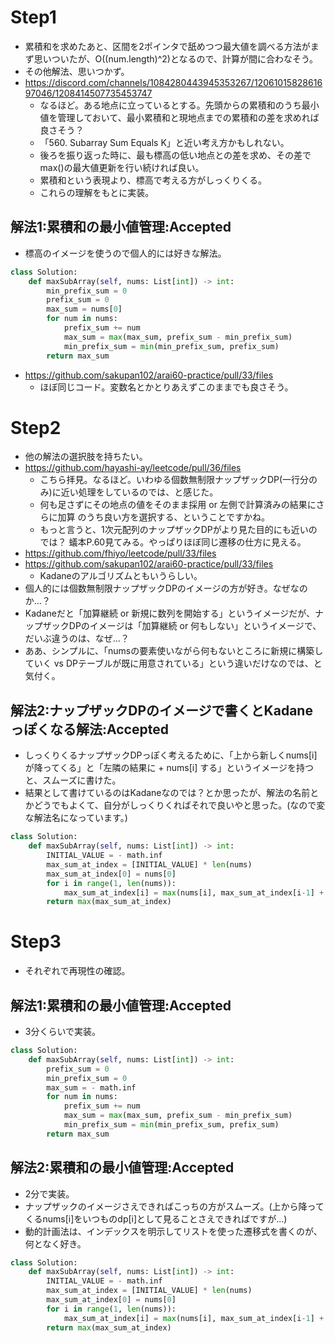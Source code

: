 # Step1
- 累積和を求めたあと、区間を2ポインタで舐めつつ最大値を調べる方法がまず思いついたが、O((num.length)^2)となるので、計算が間に合わなそう。
- その他解法、思いつかず。
- https://discord.com/channels/1084280443945353267/1206101582861697046/1208414507735453747
   - なるほど。ある地点に立っているとする。先頭からの累積和のうち最小値を管理しておいて、最小累積和と現地点までの累積和の差を求めれば良さそう？
   - 「560. Subarray Sum Equals K」と近い考え方かもしれない。
   - 後ろを振り返った時に、最も標高の低い地点との差を求め、その差でmax()の最大値更新を行い続ければ良い。
   - 累積和という表現より、標高で考える方がしっくりくる。
   - これらの理解をもとに実装。
## 解法1:累積和の最小値管理:Accepted
- 標高のイメージを使うので個人的には好きな解法。
```python
class Solution:
    def maxSubArray(self, nums: List[int]) -> int:
        min_prefix_sum = 0
        prefix_sum = 0
        max_sum = nums[0]
        for num in nums:
            prefix_sum += num
            max_sum = max(max_sum, prefix_sum - min_prefix_sum)
            min_prefix_sum = min(min_prefix_sum, prefix_sum)
        return max_sum
```

- https://github.com/sakupan102/arai60-practice/pull/33/files
   - ほぼ同じコード。変数名とかとりあえずこのままでも良さそう。

# Step2
- 他の解法の選択肢を持ちたい。
- https://github.com/hayashi-ay/leetcode/pull/36/files
   - こちら拝見。なるほど。いわゆる個数無制限ナップザックDP(一行分のみ)に近い処理をしているのでは、と感じた。
   - 何も足さずにその地点の値をそのまま採用 or 左側で計算済みの結果にさらに加算 のうち良い方を選択する、ということですかね。
   - もっと言うと、1次元配列のナップザックDPがより見た目的にも近いのでは？ 蟻本P.60見てみる。やっぱりほぼ同じ遷移の仕方に見える。
- https://github.com/fhiyo/leetcode/pull/33/files
- https://github.com/sakupan102/arai60-practice/pull/33/files
   - Kadaneのアルゴリズムともいうらしい。
- 個人的には個数無制限ナップザックDPのイメージの方が好き。なぜなのか...？
- Kadaneだと「加算継続 or 新規に数列を開始する」というイメージだが、ナップザックDPのイメージは「加算継続 or 何もしない」というイメージで、だいぶ違うのは、なぜ...？
- ああ、シンプルに、「numsの要素使いながら何もないところに新規に構築していく vs DPテーブルが既に用意されている」という違いだけなのでは、と気付く。
## 解法2:ナップザックDPのイメージで書くとKadaneっぽくなる解法:Accepted
- しっくりくるナップザックDPっぽく考えるために、「上から新しくnums[i]が降ってくる」と「左隣の結果に + nums[i] する」というイメージを持つと、スムーズに書けた。
- 結果として書けているのはKadaneなのでは？とか思ったが、解法の名前とかどうでもよくて、自分がしっくりくればそれで良いやと思った。(なので変な解法名になっています。)
```python
class Solution:
    def maxSubArray(self, nums: List[int]) -> int:
        INITIAL_VALUE = - math.inf
        max_sum_at_index = [INITIAL_VALUE] * len(nums)
        max_sum_at_index[0] = nums[0]
        for i in range(1, len(nums)):
            max_sum_at_index[i] = max(nums[i], max_sum_at_index[i-1] + nums[i])
        return max(max_sum_at_index)
```

# Step3
- それぞれで再現性の確認。
## 解法1:累積和の最小値管理:Accepted
- 3分くらいで実装。
```python
class Solution:
    def maxSubArray(self, nums: List[int]) -> int:
        prefix_sum = 0
        min_prefix_sum = 0
        max_sum = - math.inf
        for num in nums:
            prefix_sum += num
            max_sum = max(max_sum, prefix_sum - min_prefix_sum)
            min_prefix_sum = min(min_prefix_sum, prefix_sum)
        return max_sum
```

## 解法2:累積和の最小値管理:Accepted
- 2分で実装。
- ナップザックのイメージさえできればこっちの方がスムーズ。(上から降ってくるnums[i]をいつものdp[i]として見ることさえできればですが...)
- 動的計画法は、インデックスを明示してリストを使った遷移式を書くのが、何となく好き。
```python
class Solution:
    def maxSubArray(self, nums: List[int]) -> int:
        INITIAL_VALUE = - math.inf
        max_sum_at_index = [INITIAL_VALUE] * len(nums)
        max_sum_at_index[0] = nums[0]
        for i in range(1, len(nums)):
            max_sum_at_index[i] = max(nums[i], max_sum_at_index[i-1] + nums[i])
        return max(max_sum_at_index)
```
